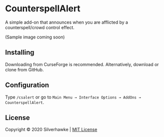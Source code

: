 # CounterspellAlert
A simple add-on that announces when you are afflicted by a counterspell/crowd control effect.

(Sample image coming soon)

## Installing
Downloading from CurseForge is recommended.
Alternatively, download or clone from GitHub.

## Configuration
Type `/csalert` or go to `Main Menu → Interface Options → AddOns → CounterspellAlert`.

## License
Copyright © 2020 Silverhawke | [MIT License](https://opensource.org/licenses/MIT)
